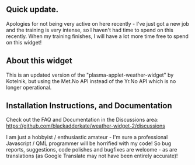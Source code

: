 ## Quick update.
Apologies for not being very active on here recently - I've just got a new job and the training is very intense, so I haven't had time to spend on this recently. When my training finishes, I will have a lot more time free to spend on this widget!


## About this widget
This is an updated version of the "plasma-applet-weather-widget" by Kotelnik, but using the Met.No API instead of the Yr.No API which is no longer operational.

## Installation Instructions, and Documentation
Check out the FAQ and Documentation in the Discussions area: https://github.com/blackadderkate/weather-widget-2/discussions

I am just a hobbyist / enthusiastic amateur - I'm sure a professional Javascript / QML programmer will be horrified with my code! So bug reports, suggestions, code polishes and bugfixes are welcome - as are translations (as Google Translate may not have been entirely accurate)!
